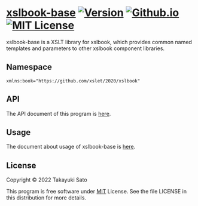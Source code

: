 # [xslbook-base][repo-url] [![Version][ver-image]][api-url] [![Github.io][io-image]][io-url] [![MIT License][mit-image]][mit-url]

xslbook-base is a XSLT library for xslbook, which provides common named templates and parameters to other xslbook component libraries.


## Namespace

`xmlns:book="https://github.com/xslet/2020/xslbook"`


## API

The API document of this program is [here][api-url].


## Usage

The document about usage of xslbook-base is [here][usage-url].


## License

Copyright &copy; 2022 Takayuki Sato

This program is free software under [MIT][mit-url] License.
See the file LICENSE in this distribution for more details.


[repo-url]: https://github.com/xslet/xslbook-base
[io-image]: https://img.shields.io/badge/HP-github.io-ff8888.svg
[io-url]: https://xslet.github.io/xslbook-base
[ver-image]: https://img.shields.io/badge/version-0.1.4-blue.svg
[mit-image]: https://img.shields.io/badge/license-MIT-green.svg
[mit-url]: https://opensource.org/licenses/MIT
[api-url]: https://xslet.github.io/xslbook-base/api/xslbook-base.xml
[usage-url]: https://xslet.github.io/xslbook-base/#usage
